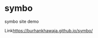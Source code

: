 # symbo
symbo site demo

Link<a href="https://burhankhawaja.github.io/symbo/">https://burhankhawaja.github.io/symbo/</a>

